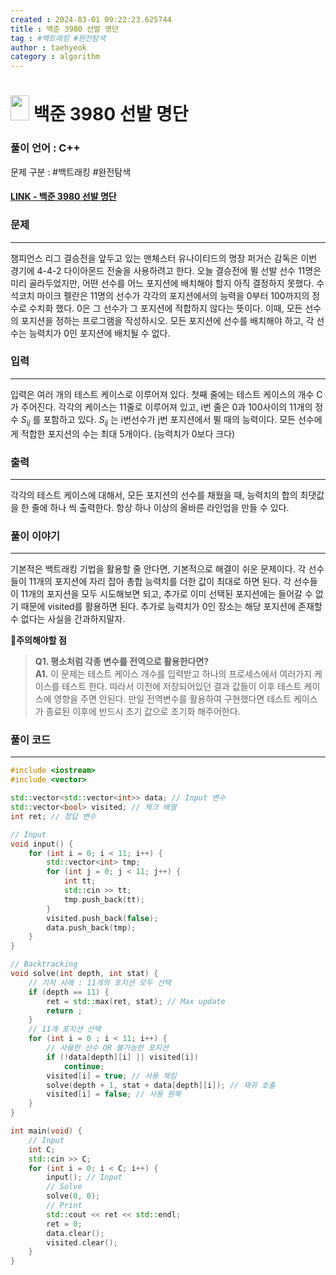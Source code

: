 ```yaml
---
created : 2024-03-01 09:22:23.625744
title : 백준 3980 선발 명단
tag : #백트래킹 #완전탐색 
author : taehyeok
category : algorithm
---
```

# <img src="https://d2gd6pc034wcta.cloudfront.net/tier/11.svg" width="30" height="40"> 백준 3980 선발 명단

### 풀이 언어 : C++

문제 구분 : #백트래킹 #완전탐색 
#### [LINK - 백준 3980 선발 명단](https://www.acmicpc.net/problem/3980)

### 문제
<hr>

챔피언스 리그 결승전을 앞두고 있는 맨체스터 유나이티드의 명장 퍼거슨 감독은 이번 경기에 4-4-2 다이아몬드 전술을 사용하려고 한다. 오늘 결승전에 뛸 선발 선수 11명은 미리 골라두었지만, 어떤 선수를 어느 포지션에 배치해야 할지 아직 결정하지 못했다. 수석코치 마이크 펠란은 11명의 선수가 각각의 포지션에서의 능력을 0부터 100까지의 정수로 수치화 했다. 0은 그 선수가 그 포지션에 적합하지 않다는 뜻이다. 이때, 모든 선수의 포지션을 정하는 프로그램을 작성하시오. 모든 포지션에 선수를 배치해야 하고, 각 선수는 능력치가 0인 포지션에 배치될 수 없다.
### 입력
<hr>

입력은 여러 개의 테스트 케이스로 이루어져 있다. 첫째 줄에는 테스트 케이스의 개수 C가 주어진다. 각각의 케이스는 11줄로 이루어져 있고, i번 줄은 0과 100사이의 11개의 정수 $S_{ij}$ 를 포함하고 있다. $S_{ij}$ 는 i번선수가 j번 포지션에서 뛸 때의 능력이다. 모든 선수에게 적합한 포지션의 수는 최대 5개이다. (능력치가 0보다 크다)
### 출력
<hr>

각각의 테스트 케이스에 대해서, 모든 포지션의 선수를 채웠을 때, 능력치의 합의 최댓값을 한 줄에 하나 씩 출력한다. 항상 하나 이상의 올바른 라인업을 만들 수 있다.
### 풀이 이야기
<hr>

기본적은 백트래킹 기법을 활용할 줄 안다면, 기본적으로 해결이 쉬운 문제이다. 각 선수들이 11개의 포지션에 자리 잡아 총합 능력치를 더한 값이 최대로 하면 된다. 각 선수들이 11개의 포지션을 모두 시도해보면 되고, 추가로 이미 선택된 포지션에는 들어갈 수 없기 때문에 visited를 활용하면 된다. 추가로 능력치가 0인 장소는 해당 포지션에 존재할 수 없다는 사실을 간과하지말자.

**🚨주의해야할 점**
>**Q1. 평소처럼 각종 변수를 전역으로 활용한다면?**  
>**A1.** 이 문제는 테스트 케이스 개수를 입력받고 하나의 프로세스에서 여러가지 케이스를 테스트 한다. 따라서 이전에 저장되어있던 결과 값들이 이후 테스트 케이스에 영향을 주면 안된다. 만일 전역변수를 활용하여 구현했다면 테스트 케이스가 종료된 이후에 반드시 초기 값으로 초기화 해주어한다.
### 풀이 코드
<hr>

``` c++
#include <iostream>
#include <vector>

std::vector<std::vector<int>> data; // Input 변수
std::vector<bool> visited; // 체크 배열
int ret; // 정답 변수

// Input
void input() {
	for (int i = 0; i < 11; i++) {
		std::vector<int> tmp;
		for (int j = 0; j < 11; j++) {
			int tt;
			std::cin >> tt;
			tmp.push_back(tt);
		}
		visited.push_back(false);
		data.push_back(tmp);
	}
}

// Backtracking
void solve(int depth, int stat) {
	// 기저 사례 : 11개의 포지션 모두 선택
	if (depth == 11) {
		ret = std::max(ret, stat); // Max update
		return ;
	}
	// 11개 포지션 선택
	for (int i = 0 ; i < 11; i++) {
		// 사용한 선수 OR 불가능한 포지션
		if (!data[depth][i] || visited[i])
			continue;
		visited[i] = true; // 사용 체킹
		solve(depth + 1, stat + data[depth][i]); // 재귀 호출
		visited[i] = false; // 사용 원복
	}
} 

int main(void) {
	// Input
	int C;
	std::cin >> C;
	for (int i = 0; i < C; i++) {
		input(); // Input
		// Solve
		solve(0, 0);
		// Print
		std::cout << ret << std::endl;
		ret = 0;
		data.clear();
		visited.clear();
	}
}
```




